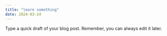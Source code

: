 ```yaml
---
title: "learn something"
date: 2024-03-24
---
```

Type a quick draft of your blog post. Remember, you can always edit it later.

